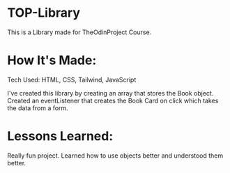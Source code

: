 # TOP-Library
This is a Library made for TheOdinProject Course.

# How It's Made:
Tech Used: HTML, CSS, Tailwind, JavaScript

I've created this library by creating an array that stores the Book object. Created an eventListener that 
creates the Book Card on click which takes the data from a form.

# Lessons Learned:
Really fun project. Learned how to use objects better and understood them better.

